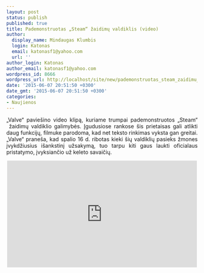 ```yaml
---
layout: post
status: publish
published: true
title: Pademonstruotas „Steam“ žaidimų valdiklis (video)
author:
  display_name: Mindaugas Klumbis
  login: Katonas
  email: katonasf1@yahoo.com
  url: ''
author_login: Katonas
author_email: katonasf1@yahoo.com
wordpress_id: 8666
wordpress_url: http://localhost/site/new/pademonstruotas_steam_zaidimu_valdiklis_video/
date: '2015-06-07 20:51:50 +0300'
date_gmt: '2015-06-07 20:51:50 +0300'
categories:
- Naujienos
---
```

<p style="text-align: justify;">
	&bdquo;Valve&ldquo; pavie&scaron;ino video klipą, kuriame trumpai pademonstruotos &bdquo;Steam&ldquo; &nbsp;žaidimų valdiklio galimybės. Įgudusiose rankose &scaron;is prietaisas gali atlikti daug funkcijų, filmuke parodoma, kad net teksto rinkimas vyksta gan greitai. &bdquo;Valve&ldquo; prane&scaron;a, kad spalio 16 d. ribotas kieki &scaron;ių valdiklių pasieks žmones įvykdžiusius i&scaron;ankstinį užsakymą, tuo tarpu kiti gaus laukti oficialaus pristatymo, įvyksiančio už keleto savaičių.</p>
<p style="text-align: center;">
	<iframe allowfullscreen="" frameborder="0" height="281" src="https://www.youtube.com/embed/8fs2Yh1PFwM" width="500"></iframe></p>
